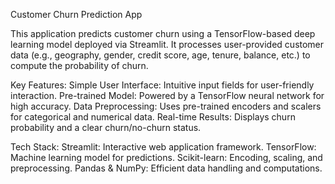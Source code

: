 Customer Churn Prediction App

This application predicts customer churn using a TensorFlow-based deep learning model deployed via Streamlit. It processes user-provided customer data (e.g., geography, gender, credit score, age, tenure, balance, etc.) to compute the probability of churn.

Key Features:
Simple User Interface: Intuitive input fields for user-friendly interaction.
Pre-trained Model: Powered by a TensorFlow neural network for high accuracy.
Data Preprocessing: Uses pre-trained encoders and scalers for categorical and numerical data.
Real-time Results: Displays churn probability and a clear churn/no-churn status.



Tech Stack:
Streamlit: Interactive web application framework.
TensorFlow: Machine learning model for predictions.
Scikit-learn: Encoding, scaling, and preprocessing.
Pandas & NumPy: Efficient data handling and computations.
